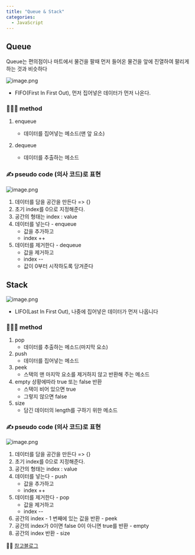 ```yaml
---
title: "Queue & Stack"
categories:
  - JavaScript
---
```


## Queue
Queue는 편의점이나 마트에서 물건을 팔때 먼저 들어온 물건을 앞에 진열하여 팔리게하는 것과 비슷하다

![image.png](https://images.velog.io/post-images/yhe228/951a1250-18c1-11ea-af62-df20a61bae43/image.png)

- FIFO(First In First Out), 먼저 집어넣은 데이터가 먼저 나온다.

### 🏃🏻‍♂️ method
1. enqueue
	- 데이터를 집어넣는 메소드(맨 앞 요소) 

2. dequeue
	- 데이터를 추출하는 메소드

### ✍ pseudo code (의사 코드)로 표현
![image.png](https://images.velog.io/post-images/yhe228/bd8cf9b0-18ed-11ea-9380-57e25cc0c460/image.png)
1. 데이터를 담을 공간을 만든다 => {}
2. 초기 index를 0으로 지정해준다.
3. 공간의 형태는 index : value
4. 데이터를 넣는다 - enqueue
    - 값을 추가하고
    - index ++
5. 데이터를 제거한다 - dequeue
    - 값을 제거하고
    - index --
    - 값이 0부터 시작하도록 당겨준다


## Stack
![image.png](https://images.velog.io/post-images/yhe228/00c9d210-18c2-11ea-b433-d50f23f0e41b/image.png)

- LIFO(Last In First Out), 나중에 집어넣은 데이터가 먼저 나옵니다

### 🏃🏻‍♂️ method
1. pop
	- 데이터를 추출하는 메소드(마지막 요소)
2. push
	- 데이터를 집어넣는 메소드
3. peek
	- 스택의 맨 마지막 요소를 제거하지 않고 반환해 주는 메소드
4. empty
	상황에따라 true 또는 false 반환
	- 스택이 비어 있으면 true
    - 그렇지 않으면 false
5. size
	- 담긴 데이터의 length를 구하기 위한 메소드

### ✍ pseudo code (의사 코드)로 표현
![image.png](https://images.velog.io/post-images/yhe228/cfcb3ba0-18ed-11ea-9380-57e25cc0c460/image.png)
1. 데이터를 담을 공간을 만든다 => {}
2. 초기 index를 0으로 지정해준다.
3. 공간의 형태는 index : value
4. 데이터를 넣는다 - push
    - 값을 추가하고
    - index ++
5. 데이터를 제거한다 - pop
    - 값을 제거하고
    - index --
6. 공간의 index - 1 번째에 있는 값을 반환 - peek
7. 공간의 index가 0이면 false 0이 아니면 true를 반환 - empty
8. 공간의 index 반환 - size
    

💁‍♀️ [참고블로그](https://medium.com/@lyhlg0201/immersive-sprint-js-stack-queue-426ccfbdb602)




